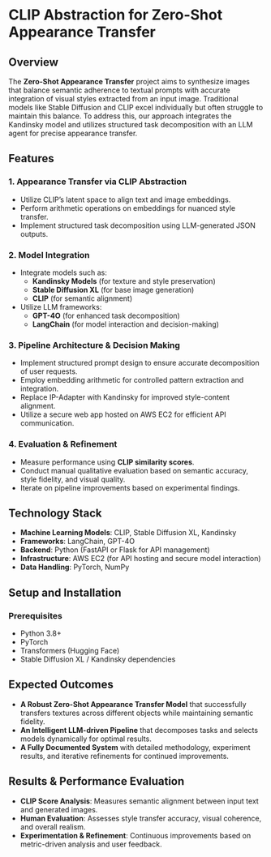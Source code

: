 # CLIP Abstraction for Zero-Shot Appearance Transfer

## Overview
The **Zero-Shot Appearance Transfer** project aims to synthesize images that balance semantic adherence to textual prompts with accurate integration of visual styles extracted from an input image. Traditional models like Stable Diffusion and CLIP excel individually but often struggle to maintain this balance. To address this, our approach integrates the Kandinsky model and utilizes structured task decomposition with an LLM agent for precise appearance transfer.

## Features
### 1. Appearance Transfer via CLIP Abstraction
- Utilize CLIP’s latent space to align text and image embeddings.
- Perform arithmetic operations on embeddings for nuanced style transfer.
- Implement structured task decomposition using LLM-generated JSON outputs.

### 2. Model Integration
- Integrate models such as:
  - **Kandinsky Models** (for texture and style preservation)
  - **Stable Diffusion XL** (for base image generation)
  - **CLIP** (for semantic alignment)
- Utilize LLM frameworks:
  - **GPT-4O** (for enhanced task decomposition)
  - **LangChain** (for model interaction and decision-making)

### 3. Pipeline Architecture & Decision Making
- Implement structured prompt design to ensure accurate decomposition of user requests.
- Employ embedding arithmetic for controlled pattern extraction and integration.
- Replace IP-Adapter with Kandinsky for improved style-content alignment.
- Utilize a secure web app hosted on AWS EC2 for efficient API communication.

### 4. Evaluation & Refinement
- Measure performance using **CLIP similarity scores**.
- Conduct manual qualitative evaluation based on semantic accuracy, style fidelity, and visual quality.
- Iterate on pipeline improvements based on experimental findings.

## Technology Stack
- **Machine Learning Models**: CLIP, Stable Diffusion XL, Kandinsky
- **Frameworks**: LangChain, GPT-4O
- **Backend**: Python (FastAPI or Flask for API management)
- **Infrastructure**: AWS EC2 (for API hosting and secure model interaction)
- **Data Handling**: PyTorch, NumPy

## Setup and Installation
### Prerequisites
- Python 3.8+
- PyTorch
- Transformers (Hugging Face)
- Stable Diffusion XL / Kandinsky dependencies

## Expected Outcomes
- **A Robust Zero-Shot Appearance Transfer Model** that successfully transfers textures across different objects while maintaining semantic fidelity.
- **An Intelligent LLM-driven Pipeline** that decomposes tasks and selects models dynamically for optimal results.
- **A Fully Documented System** with detailed methodology, experiment results, and iterative refinements for continued improvements.

## Results & Performance Evaluation
- **CLIP Score Analysis**: Measures semantic alignment between input text and generated images.
- **Human Evaluation**: Assesses style transfer accuracy, visual coherence, and overall realism.
- **Experimentation & Refinement**: Continuous improvements based on metric-driven analysis and user feedback.
